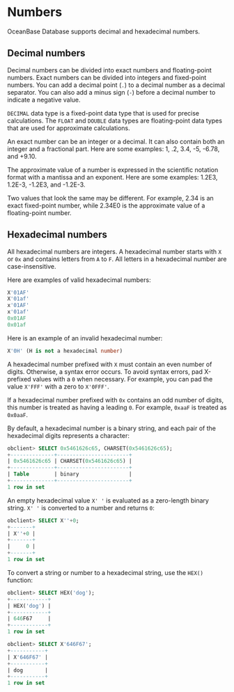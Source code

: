 # Numbers

OceanBase Database supports decimal and hexadecimal numbers.

## Decimal numbers

Decimal numbers can be divided into exact numbers and floating-point numbers. Exact numbers can be divided into integers and fixed-point numbers. You can add a decimal point (`.`) to a decimal number as a decimal separator. You can also add a minus sign (`-`) before a decimal number to indicate a negative value.

`DECIMAL` data type is a fixed-point data type that is used for precise calculations. The `FLOAT` and `DOUBLE` data types are floating-point data types that are used for approximate calculations.

An exact number can be an integer or a decimal. It can also contain both an integer and a fractional part. Here are some examples: 1, .2, 3.4, -5, -6.78, and +9.10.

The approximate value of a number is expressed in the scientific notation format with a mantissa and an exponent. Here are some examples: 1.2E3, 1.2E-3, -1.2E3, and -1.2E-3.

Two values that look the same may be different. For example, 2.34 is an exact fixed-point number, while 2.34E0 is the approximate value of a floating-point number.

## Hexadecimal numbers

All hexadecimal numbers are integers. A hexadecimal number starts with `X` or `0x` and contains letters from `A` to `F`. All letters in a hexadecimal number are case-insensitive.

Here are examples of valid hexadecimal numbers:

```sql
X'01AF'
X'01af'
x'01AF'
x'01af'
0x01AF
0x01af
```

Here is an example of an invalid hexadecimal number:

```sql
X'0H' (H is not a hexadecimal number)
```

A hexadecimal number prefixed with `X` must contain an even number of digits. Otherwise, a syntax error occurs. To avoid syntax errors, pad X-prefixed values with a `0` when necessary. For example, you can pad the value `X'FFF'` with a zero to `X'0FFF'`.

If a hexadecimal number prefixed with `0x` contains an odd number of digits, this number is treated as having a leading `0`. For example, `0xaaF` is treated as `0x0aaF`.

By default, a hexadecimal number is a binary string, and each pair of the hexadecimal digits represents a character:

```sql
obclient> SELECT 0x5461626c65, CHARSET(0x5461626c65);
+--------------+-----------------------+
| 0x5461626c65 | CHARSET(0x5461626c65) |
+--------------+-----------------------+
| Table        | binary                |
+--------------+-----------------------+
1 row in set
```

An empty hexadecimal value `X' '` is evaluated as a zero-length binary string. `X' '` is converted to a number and returns `0`:

```sql
obclient> SELECT X''+0;
+-------+
| X''+0 |
+-------+
|     0 |
+-------+
1 row in set
```

To convert a string or number to a hexadecimal string, use the `HEX()` function:

```sql
obclient> SELECT HEX('dog');
+------------+
| HEX('dog') |
+------------+
| 646F67     |
+------------+
1 row in set

obclient> SELECT X'646F67';
+-----------+
| X'646F67' |
+-----------+
| dog       |
+-----------+
1 row in set
```
